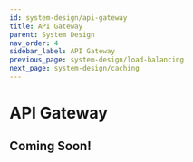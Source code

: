 ```yaml
---
id: system-design/api-gateway
title: API Gateway
parent: System Design
nav_order: 4
sidebar_label: API Gateway
previous_page: system-design/load-balancing
next_page: system-design/caching
---
```


# API Gateway

## Coming Soon!